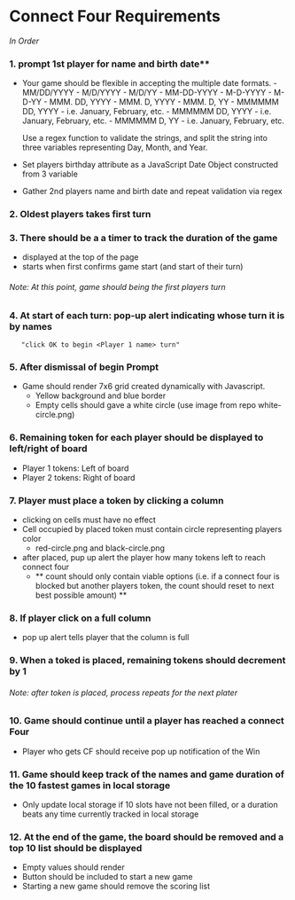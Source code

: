 # Connect Four Requirements
*In Order*



### 1. prompt 1st player for name and birth date**

  - Your game should be flexible in accepting the multiple date formats.
        - MM/DD/YYYY
        - M/D/YYYY
        - M/D/YY
        - MM-DD-YYYY
        - M-D-YYYY
        - M-D-YY
        - MMM. DD, YYYY
        - MMM. D, YYYY
        - MMM. D, YY
        - MMMMMM DD, YYYY - i.e. January, February, etc.
        - MMMMMM DD, YYYY - i.e. January, February, etc.
        - MMMMMM D, YY - i.e. January, February, etc.

      Use a regex function to validate the strings, and split the string into three variables representing Day, Month, and Year.
  - Set players birthday attribute as a JavaScript Date Object constructed from 3 variable

  - Gather 2nd players name and birth date and repeat validation via regex

### 2. Oldest players takes first turn

### 3. There should be a a timer to track the duration of the game
  - displayed at the top of the page
  - starts when first confirms game start (and start of their turn)

###### *Note: At this point, game should being the first players turn*

### 4. At start of each turn: pop-up alert indicating whose turn it is by names
       "click OK to begin <Player 1 name> turn"

### 5. After dismissal of begin Prompt
  - Game should render 7x6 grid created dynamically with Javascript.
    - Yellow background and blue border
    - Empty cells should gave a white circle (use image from repo white-circle.png)

### 6. Remaining token for each player should be displayed to left/right of board
  - Player 1 tokens: Left of board
  - Player 2 tokens: Right of board

### 7. Player must place a token by clicking a column
  - clicking on cells must have no effect
  - Cell occupied by placed token must contain circle representing players color
    - red-circle.png and black-circle.png
  - after placed, pup up alert the player how many tokens left to reach connect
    four
    - ** count should only contain viable options (i.e. if a connect four is blocked
      but another players token, the count should reset to next best possible amount) **

### 8. If player click on a full column
  - pop up alert tells player that the column is full

### 9. When a toked is placed, remaining tokens should decrement by 1

###### *Note: after token is placed, process repeats for the next plater*

### 10. Game should continue until a player has reached a connect Four
  - Player who gets CF should receive pop up notification of the Win

### 11. Game should keep track of the names and game duration of the 10 fastest games in local storage
  - Only update local storage if 10 slots have not been filled, or a duration beats any time currently tracked in local storage

### 12. At the end of the game, the board should be removed and a top 10 list should be displayed
  - Empty values should render <Empty>
  - Button should be included to start a new game
  - Starting a new game should remove the scoring list

